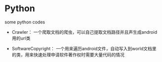 # Python
some python codes

- Crawler：
一个爬取文档的爬虫，可以自己提取文档路径并且声生成android用的url类

- SoftwareCopyright：
一个用来遍历android文件，自动写入到world文档里的类，用来快速处理申请软件著作权时需要大量代码的情况
